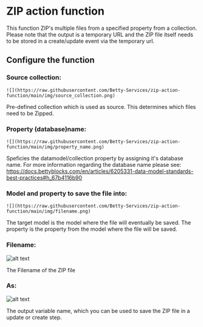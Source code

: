 # ZIP action function

This function ZIP's multiple files from a specified property from a collection. Please note that the output is a temporary URL and the ZIP file itself needs to be stored in a create/update event via the temporary url.

## Configure the function

### Source collection:

    ![](https://raw.githubusercontent.com/Betty-Services/zip-action-function/main/img/source_collection.png)

Pre-defined collection which is used as source. This determines which files need to be Zipped.

### Property (database)name:

    ![](https://raw.githubusercontent.com/Betty-Services/zip-action-function/main/img/property_name.png)

Speficies the datamodel/collection property by assigning it's database name. For more information regarding the database name please see: https://docs.bettyblocks.com/en/articles/6205331-data-model-standards-best-practices#h_67b4116b90

### Model and property to save the file into:

    ![](https://raw.githubusercontent.com/Betty-Services/zip-action-function/main/img/filename.png)

The target model is the model where the file will eventually be saved. The property is the property from the model where the file will be saved.

### Filename:

![alt text](https://raw.githubusercontent.com/Betty-Services/zip-action-function/main/img/filename.png)

The Filename of the ZIP file

### As:

![alt text](https://raw.githubusercontent.com/Betty-Services/zip-action-function/main/img/as.png)

The output variable name, which you can be used to save the ZIP file in a update or create step.

